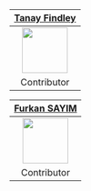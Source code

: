 
| [Tanay Findley](https://github.com/Chr0nicT)|
|:--:|
| <img src="https://pbs.twimg.com/profile_images/1161669464120799237/DpZfxW4s_400x400.jpg" width="80px">|
| Contributor |

| [Furkan SAYIM](https://github.com/xShuden)|
|:--:|
| <img src="https://avatars3.githubusercontent.com/u/3766764?s=400&u=54213e6c62e275c929c8afe75afde2ee8e9e92c1&v=4" width="80px">|
| Contributor |
